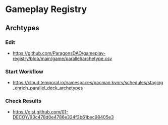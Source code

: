 # Gameplay Registry


## Archtypes

### Edit
-  https://github.com/ParagonsDAO/gameplay-registry/blob/main/game/parallel/archetype.csv

### Start Workflow
- https://cloud.temporal.io/namespaces/pacman.kvnrv/schedules/staging_enrich_parallel_deck_archetypes

### Check Results
- https://gist.github.com/01-DECOY/93c478d0e4786e324f3b61bec98405e3
